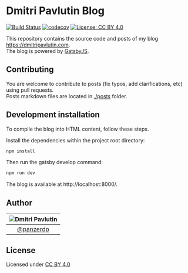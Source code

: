 # Dmitri Pavlutin Blog

[![Build Status](https://travis-ci.com/panzerdp/dmitripavlutin.com.svg?branch=master)](https://travis-ci.com/panzerdp/dmitripavlutin.com) [![codecov](https://codecov.io/gh/panzerdp/dmitripavlutin.com/branch/master/graph/badge.svg)](https://codecov.io/gh/panzerdp/dmitripavlutin.com) [![License: CC BY 4.0](https://img.shields.io/badge/License-CC%20BY%204.0-lightgrey.svg)](https://creativecommons.org/licenses/by/4.0/)

This repository contains the source code and posts of my blog https://dmitripavlutin.com.  
The blog is powered by [GatsbyJS](https://www.gatsbyjs.org/).  

## Contributing

You are welcome to contribute to posts (fix typos, add clarifications, etc) using pull requests.  
Posts markdown files are located in [./posts](/content/posts) folder.  

## Development installation

To compile the blog into HTML content, follow these steps.

Install the dependencies within the project root directory:

```bash
npm install
```

Then run the gatsby develop command:

```bash
npm run dev
```

The blog is available at http://localhost:8000/.

## Author

| ![Dmitri Pavlutin](https://s.gravatar.com/avatar/7be6b604e5d3c6a82ed933dd90ed68dc?s=100) |
| :-: |
| [@panzerdp](https://twitter.com/panzerdp) |

## License

Licensed under [CC BY 4.0](http://creativecommons.org/licenses/by/4.0/)